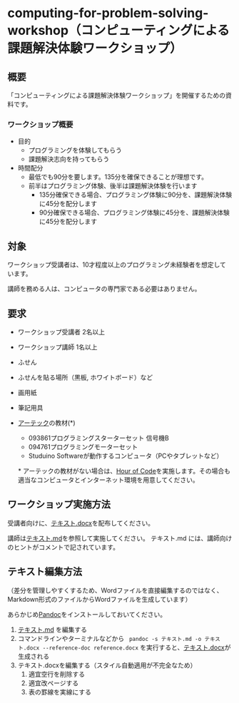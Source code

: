 # computing-for-problem-solving-workshop（コンピューティングによる課題解決体験ワークショップ）

## 概要

「コンピューティングによる課題解決体験ワークショップ」を開催するための資料です。

### ワークショップ概要
- 目的
  - プログラミングを体験してもらう
  - 課題解決志向を持ってもらう
- 時間配分
  - 最低でも90分を要します。135分を確保できることが理想です。
  - 前半はプログラミング体験、後半は課題解決体験を行います
    - 135分確保できる場合、プログラミング体験に90分を、課題解決体験に45分を配分します
    - 90分確保できる場合、プログラミング体験に45分を、課題解決体験に45分を配分します

## 対象

ワークショップ受講者は、10才程度以上のプログラミング未経験者を想定しています。

講師を務める人は、コンピュータの専門家である必要はありません。

## 要求

- ワークショップ受講者 2名以上
- ワークショップ講師 1名以上
- ふせん
- ふせんを貼る場所（黒板, ホワイトボード）など
- 画用紙
- 筆記用具
- [アーテック](http://www.artec-kk.co.jp/)の教材(\*)
  - 093861プログラミングスターターセット 信号機B
  - 094761プログラミングモーターセット
  - Studuino Softwareが動作するコンピュータ（PCやタブレットなど）


  \* アーテックの教材がない場合は、[Hour of Code](https://hourofcode.com/jp)を実施します。その場合も適当なコンピュータとインターネット環境を用意してください。

## ワークショップ実施方法

受講者向けに、[テキスト.docx](/テキスト.docx)を配布してください。

講師は[テキスト.md](/テキスト.md)を参照して実施してください。
テキスト.md には、講師向けのヒントがコメントで記されています。

## テキスト編集方法

（差分を管理しやすくするため、Wordファイルを直接編集するのではなく、Markdown形式のファイルからWordファイルを生成しています）

あらかじめ[Pandoc](https://pandoc.org/)をインストールしておいてください。

1. [テキスト.md](/テキスト.md) を編集する
1. コマンドラインやターミナルなどから ` pandoc -s テキスト.md -o テキスト.docx --reference-doc reference.docx` を実行すると、[テキスト.docx](/テキスト.docx)が生成される
1. テキスト.docxを編集する（スタイル自動適用が不完全なため）
    1. 適宜空行を削除する
    1. 適宜改ページする
    1. 表の罫線を実線にする
